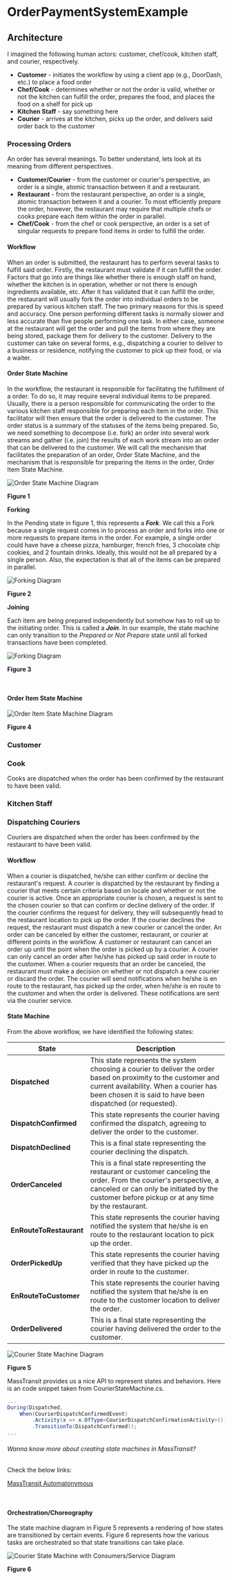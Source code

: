 # OrderPaymentSystemExample

## Architecture

I imagined the following human actors: customer, chef/cook, kitchen staff, and courier, respectively.

- **Customer** - initiates the workflow by using a client app (e.g., DoorDash, etc.) to place a food order
- **Chef/Cook** - determines whether or not the order is valid, whether or not the kitchen can fulfill the order, prepares the food, and places the food on a shelf
for pick up
- **Kitchen Staff** - say something here
- **Courier** - arrives at the kitchen, picks up the order, and delivers said order back to the customer

### Processing Orders

An order has several meanings. To better understand, lets look at its meaning from different perspectives.
- **Customer/Courier** - from the customer or courier's perspective, an order is a single, atomic transaction between it and a restaurant.
- **Restaurant** - from the restaurant perspective, an order is a single, atomic transaction between it and a courier. To most efficiently prepare the order, however, the restaurant may require that multiple chefs or cooks prepare each item within the order in parallel.
- **Chef/Cook** - from the chef or cook perspective, an order is a set of singular requests to prepare food items in order to fulfill the order.

#### Workflow

When an order is submitted, the restaurant has to perform several tasks to fulfill said order. Firstly, the restaurant must validate if it can fulfill the
order. Factors that go into are things like whether there is enough staff on hand, whether the kitchen is in operation, whether or not there is enough
ingredients available, etc. After it has validated that it can fulfill the order, the restaurant will usually fork the order into individual orders to be
prepared by various kitchen staff. The two primary reasons for this is speed and accuracy. One person performing different tasks is normally slower and less
accurate than five people performing one task. In either case, someone at the restaurant will get the order and pull the items from where they are being stored,
package them for delivery to the customer. Delivery to the customer can take on several forms, e.g., dispatching a courier to deliver to a business or
residence, notifying the customer to pick up their food, or via a waiter. 

#### Order State Machine

In the workflow, the restaurant is responsible for facilitating the fulfillment of a order. To do so, it may require several individual items to be prepared.
Usually, there is a person responsible for communicating the order to the various kitchen staff responsible for preparing each item in the order. This
facilitator will then ensure that the order is delivered to the customer. The order status is a summary of the statuses of the items being prepared. So, we
need something to decompose (i.e. fork) an order into several work streams and gather (i.e. join) the results of each work stream into an order that
can be delivered to the customer. We will call the mechanism that facilitates the preparation of an order, Order State Machine, and the mechanism that is
responsible for preparing the items in the order, Order Item State Machine.

![Order State Machine Diagram](OrderStateMachine.png)

**Figure 1**

**Forking**

In the Pending state in figure 1, this represents a ***Fork***. We call this a Fork because a single request comes in to process an order and forks into
one or more requests to prepare items in the order. For example, a single order could have have a cheese pizza, hamburger, french fries, 3 chocolate chip
cookies, and 2 fountain drinks. Ideally, this would not be all prepared by a single person. Also, the expectation is that all of the items can be prepared
in parallel.

![Forking Diagram](Forking.png)

**Figure 2**

**Joining**

Each item are being prepared independently but somehow has to roll up to the initiating order. This is called a ***Join***. In our example, the state machine
can only transition to the *Prepared* or *Not Prepare* state until all forked transactions have been completed.
 
![Forking Diagram](Joining.png)

**Figure 3**

<br>

#### Order Item State Machine

![Order Item State Machine Diagram](OrderItemStateMachine.png)

**Figure 4**


### Customer

### Cook

Cooks are dispatched when the order has been confirmed by the restaurant to have been valid.



### Kitchen Staff


### Dispatching Couriers

Couriers are dispatched when the order has been confirmed by the restaurant to have been valid.

#### Workflow

When a courier is dispatched, he/she can either confirm or decline the restaurant's request. A courier is dispatched by the restaurant by finding a courier
that meets certain criteria based on locale and whether or not the courier is active. Once an appropriate courier is chosen, a request is sent to the chosen
courier so that can confirm or decline delivery of the order. If the courier confirms the request for delivery, they will subsequently head to the restaurant
location to pick up the order. If the courier declines the request, the restaurant must dispatch a new courier or cancel the order. An order can be canceled
by either the customer, restaurant, or courier at different points in the workflow. A customer or restaurant can cancel an order up until the point when the
order is picked up by a courier. A courier can only cancel an order after he/she has picked up said order in route to the customer. When a courier requests
that an order be canceled, the restaurant must make a decision on whether or not dispatch a new courier or discard the order. The courier will send
notifications when he/she is en route to the restaurant, has picked up the order, when he/she is en route to the customer and when the order is delivered.
These notifications are sent via the courier service.

#### State Machine

From the above workflow, we have identified the following states:

| State | Description |
|---|---|
| **Dispatched** | This state represents the system choosing a courier to deliver the order based on proximity to the customer and current availability. When a courier has been chosen it is said to have been dispatched (or requested). |
| **DispatchConfirmed** | This state represents the courier having confirmed the dispatch, agreeing to deliver the order to the customer. |
| **DispatchDeclined** | This is a final state representing the courier declining the dispatch. |
| **OrderCanceled** | This is a final state representing the restaurant or customer canceling the order. From the courier's perspective, a canceled or can only be initiated by the customer before pickup or at any time by the restaurant. |
| **EnRouteToRestaurant** | This state represents the courier having notified the system that he/she is en route to the restaurant location to pick up the order. |
| **OrderPickedUp** | This state represents the courier having verified that they have picked up the order in route to the customer. |
| **EnRouteToCustomer** | This state represents the courier having notified the system that he/she is en route to the customer location to deliver the order. |
| **OrderDelivered** | This is a final state representing the courier having delivered the order to the customer. |

![Courier State Machine Diagram](CourierStateMachine.png)

**Figure 5**

MassTransit provides us a nice API to represent states and behaviors. Here is an code snippet taken from CourierStateMachine.cs.

```c#
...
During(Dispatched,
    When(CourierDispatchConfirmedEvent)
        .Activity(x => x.OfType<CourierDispatchConfirmationActivity>())
        .TransitionTo(DispatchConfirmed));
...
```

###### Wanna know more about creating state machines in MassTransit?

Check the below links:

[MassTransit Automatonymous](https://masstransit-project.com/usage/sagas/automatonymous.html#automatonymous)

<br>

####  Orchestration/Choreography
The state machine diagram in Figure 5 represents a rendering of how states are transitioned by certain events. Figure 6 represents how the various tasks are
orchestrated so that state transitions can take place.

![Courier State Machine with Consumers/Service Diagram](CourierStateMachineWithConsumers.png)

**Figure 6**




